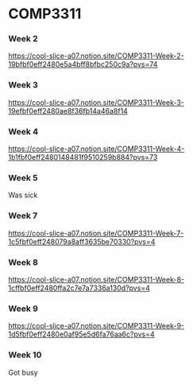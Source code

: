 # COMP3311

### Week 2

https://cool-slice-a07.notion.site/COMP3311-Week-2-19bfbf0eff2480e5a4bff8bfbc250c9a?pvs=74


### Week 3

https://cool-slice-a07.notion.site/COMP3311-Week-3-19efbf0eff2480ae8f36fb14a46a8f14

### Week 4

https://cool-slice-a07.notion.site/COMP3311-Week-4-1b1fbf0eff2480148481f9510259b884?pvs=73

### Week 5

Was sick

### Week 7

https://cool-slice-a07.notion.site/COMP3311-Week-7-1c5fbf0eff248079a8aff3635be70330?pvs=4

### Week 8

https://cool-slice-a07.notion.site/COMP3311-Week-8-1cffbf0eff2480ffa2c7e7a7336a130d?pvs=4

### Week 9

https://cool-slice-a07.notion.site/COMP3311-Week-9-1d5fbf0eff2480e0af95e5d6fa76aa6c?pvs=4

### Week 10

Got busy
